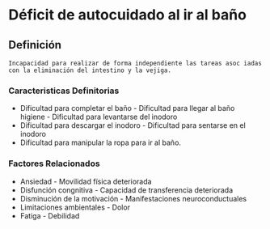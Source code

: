 # Déficit de autocuidado al ir al baño
## Definición
	Incapacidad para realizar de forma independiente las tareas asoc iadas con la eliminación del intestino y la vejiga.

### Caracteristicas Definitorias
- Dificultad para completar el 
baño  - Dificultad para llegar al 
baño  
 higiene  - Dificultad para levantarse 
del inodoro  
- Dificultad para descargar el 
inodoro  - Dificultad para sentarse 
en el inodoro  
- Dificultad para manipular la ropa 
para ir al baño.

### Factores Relacionados
- Ansiedad  - Movilidad física deteriorada  
- Disfunción congnitiva  - Capacidad de transferencia 
deteriorada  
- Disminución de la motivación  - Manifestaciones 
neuroconductuales  
- Limitaciones ambientales  - Dolor  
- Fatiga  - Debilidad


